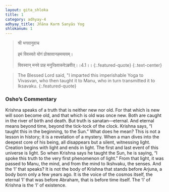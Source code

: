```yaml
---
layout: gita_shloka
title: 1
category: adhyay-4
adhyay_title: Jñāna Karm Sanyās Yog
shlokanum: 1
---
```


> श्री भगवानुवाच<br><br>इमं विवस्वते योगं प्रोक्तवानहमव्ययम्।<br><br>विवस्वान् मनवे प्राह मनुरिक्ष्वाकवेऽब्रवीत्।।4.1।।
{:.featured-quote}
{:.text-center}

> The Blessed Lord said, "I imparted this imperishable Yoga to Vivasvan, who then taught it to Manu, who in turn transmitted it to Iksavaku.
{:.featured-quote}

### Osho’s Commentary
Krishna speaks of a truth that is neither new nor old. For that which is new will soon become old, and that which is old was once new. Both are caught in the river of birth and death. But truth is sanatan—eternal. And eternal means beyond time, beyond the tick-tock of the clock.
Krishna says, “I taught this in the beginning, to the Sun.” What does he mean? This is not a lesson in history; it is a revelation of a mystery. When a man dives into the deepest core of his being, all disappears but a silent, witnessing light. Creation begins with light and ends in light. The first and last event of this universe is light. So when Krishna says he taught the Sun, he is saying, “I spoke this truth to the very first phenomenon of light.” From that light, it was passed to Manu, the mind, and from the mind to Ikshvaku, the senses.
And the ‘I’ that speaks? It is not the body of Krishna that stands before Arjuna, a body born only a few years ago. It is the voice of the cosmos itself, the eternal ‘I’ that was before Abraham, that is before time itself. The ‘I’ of Krishna is the ‘I’ of existence.

